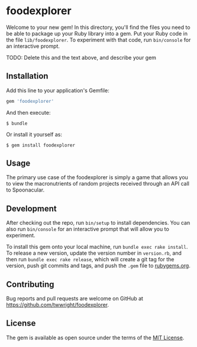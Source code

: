 # foodexplorer

Welcome to your new gem! In this directory, you'll find the files you need to be able to package up your Ruby library into a gem. Put your Ruby code in the file `lib/foodexplorer`. To experiment with that code, run `bin/console` for an interactive prompt.

TODO: Delete this and the text above, and describe your gem

## Installation

Add this line to your application's Gemfile:

```ruby
gem 'foodexplorer'
```

And then execute:

    $ bundle

Or install it yourself as:

    $ gem install foodexplorer

## Usage

The primary use case of the foodexplorer is simply a game that allows you to view the macronutrients of random projects received through an API call to Spoonacular.

## Development

After checking out the repo, run `bin/setup` to install dependencies. You can also run `bin/console` for an interactive prompt that will allow you to experiment.

To install this gem onto your local machine, run `bundle exec rake install`. To release a new version, update the version number in `version.rb`, and then run `bundle exec rake release`, which will create a git tag for the version, push git commits and tags, and push the `.gem` file to [rubygems.org](https://rubygems.org).

## Contributing

Bug reports and pull requests are welcome on GitHub at https://github.com/twwright/foodexplorer.

## License

The gem is available as open source under the terms of the [MIT License](https://opensource.org/licenses/MIT).
